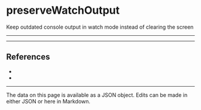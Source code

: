 <!-- Important! Do not modify comment blocks. They are necessary for the transformer to work properly -->

<!-- title -->
# preserveWatchOutput

<!-- shortDescription -->
Keep outdated console output in watch mode instead of clearing the screen

---

<!-- extendedDescription -->


---

<!-- references -->
## References
- []()
- []()
---

<!-- footer -->
The data on this page is available as a JSON object. Edits can be made in either JSON or here in Markdown.
